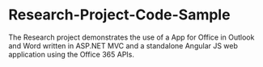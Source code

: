 Research-Project-Code-Sample
============================

The Research project demonstrates the use of a App for Office in Outlook and Word written in ASP.NET MVC and a standalone Angular JS  web application using the Office 365 APIs.
